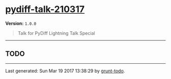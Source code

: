 # [pydiff-talk-210317]( https://github.com/martinjc/pydiff-talk-210317#readme )

**Version:** `1.0.0`

> Talk for PyDiff Lightning Talk Special

* * *

## TODO


* * *

Last generated: Sun Mar 19 2017 13:38:29 by [grunt-todo](https://github.com/leny/grunt-todo).
